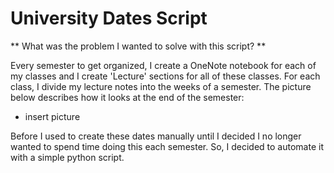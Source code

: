 # University Dates Script

** What was the problem I wanted to solve with this script? **

Every semester to get organized, I create a OneNote notebook for each of my classes and I create 'Lecture' sections for all of these classes.
For each class, I divide my lecture notes into the weeks of a semester. The picture below describes how it looks at the end of the semester:

* insert picture

Before I used to create these dates manually until I decided I no longer wanted to spend time doing this each semester. So, I decided to automate it with 
a simple python script.
